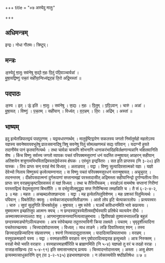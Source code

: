+++
title = "०७ अस्येदु मातुः"

+++
## अधिमन्त्रम्
इन्द्रः। नोधा गौतमः। त्रिष्टुप्।

## मन्त्रः
अ॒स्येदु॑ मा॒तुः सव॑नेषु स॒द्यो म॒हः पि॒तुं प॑पि॒वाञ्चार्वन्ना॑ ।  
मु॒षा॒यद्विष्णुः॑ पच॒तं सही॑या॒न्विध्य॑द्वरा॒हं ति॒रो अद्रि॒मस्ता॑ ॥

## पदपाठः
अ॒स्य । इत् । ऊं॒ इति॑ । मा॒तुः । सव॑नेषु । स॒द्यः । म॒हः । पि॒तुम् । प॒पि॒ऽवान् । चारु॑ । अन्ना॑ ।  
मु॒षा॒यत् । विष्णुः॑ । प॒च॒तम् । सही॑यान् । विध्य॑त् । व॒रा॒हम् । ति॒रः । अद्रि॑म् । अस्ता॑ ॥

## भाष्यम्
इदु इत्येतन्निपातद्वयं पादपूरणम् । यद्वावधारणार्थम् । मातुर्वृष्टिद्वारेण सकलस्य जगतो निर्मातुर्महो महतोऽस्य यज्ञस्य सवनेष्ववयवभूतेषु प्रातःसवनादिषु त्रिषु सवनेषु पितुं सोमलक्षणमन्नं सद्यः पपिवान् । यदाग्नौ हूयते तदानीमेव पानं कृतवानित्यर्थः । तथा चार्वन्ना चारूणि शोभनानि धानाकरंभादिहविर्लक्षणान्यन्नानि भक्षितवानिति शेषः । किंच विष्णुः सर्वस्य जगतो व्यापकः पचतं परिपक्वमसुराणां धनं यदस्ति तन्मुषायत् अपहरन् सहीयान् अतिशयेन शत्रूणामभिभविताद्रिमस्ताद्रेर्वजस्य क्षेपकः । एवंभूत इन्द्रस्तिरः । सत इति प्राप्तस्य (नि ३-२०) इति यास्कः । तिरः प्राप्तः सन् वराहं मेघं विध्यत् । अताडयत् । यद्वा । विष्णुः सुत्यादिवसात्मको यज्ञः । यज्ञो देवेभ्यो निलाय विष्णुरूपं कृत्वेत्याम्नानात् । स विष्णुः पचतं परिपक्वमसुरधनं यत्तन्मुषायत् । अचूचुरत् । तदनन्तरम् । दीक्षोपसदात्मनां दुर्गरूपाणां सप्तानामह्नां परस्तादासीत् अद्रिमस्ता सहीयानिन्द्रो दुर्गाण्यतीत्य तिरः प्राप्तः सन् वराहमुत्कृष्टदिवसरूपं तं यज्ञं विध्यत् । तथा च तैत्तिरीयकम् । वराहोऽयं वाममोषः सप्तानां गिरीणां परस्ताद्वित्वं वेद्यमसुराणां बिभर्तीति । स दर्भवुजीलमुद्धृह्य सप्त गिरीन्बित्त्वा तमहन्निति च । तै सं ६-२-४-२, ३ ॥ महः । महतः । अच्छब्दलोपश्छान्दसः । यद्वा । मह इत्येतत्पितुविशेणम् । महः प्रशस्तं पितुमित्यर्थः । पपिवान् । पिबतेर्लिटः क्वसुः । वस्वेकाजाद्घसामितीडागमः । आतो लोप इटि चेत्याकारलोपः । प्रत्ययस्वरः । चारु । सुपां सुलुगिति विभक्तेर्लुक् । मुषायत् । मुष स्तेये । घञर्थे कविधानमिति भावे कप्रत्ययः । मुषमात्मन इच्छतिसुप आत्मनः क्यच् । न छन्दस्यपुत्रस्येतीत्ववद्दीर्घस्यापि प्रतिषेधे व्यत्ययेन दीर्घः । अस्मात्क्यजन्ताल्लटः शतृ । आगमानुशासनस्यानित्यत्वान्नुमभावः । द्वितीयपक्षे तुक्यजन्ताल्लङि बहुलं छन्दस्यमाङ्योगेऽपीत्यडभावः । अत्र स्तेयेच्छया तदुत्तरभाविनी क्रिया लक्ष्यते । पचतम् । भृमृदृशीत्यादिना पचतेरतच्प्रत्ययः । चित्त्वादंशोदात्तत्वम् । विध्यत् । व्यध ताडने । लङि दिवातित्वात् श्यन् । तस्य ङित्त्वाद्ग्रहिज्यादिना संप्रसारणम् । श्यनो नित्त्वादाद्युदात्तत्वम् । पादादित्वान्निघाताभावः । वराहम् । वरमुदकमाहारो यस्य । यद्वा । वरमाहरतीति वराहारः सन् पृषोदरादित्वाद्वराह इत्युच्यते । आत्र निरुक्तम् । वराहो मेघो भवति वराहारः । वरमाहारमाहार्षीरिति च ब्राह्मणमिति (नि ५-४) यज्ञपक्षे तु वरं च तदहो वराहः । राजाहःसखिभ्यः (पा ५-४-९१) इति समासान्तष्टच् प्रत्ययः । चित्त्वादन्तोदात्तत्वम् । अस्ता । असु क्षेपण इत्यस्मात्साधुकारिणि तृन् (पा ३-२-१३५) इडभावश्छान्दसः । न लोकाव्ययेति षष्ठीप्रतिषेधः ॥ ७ ॥